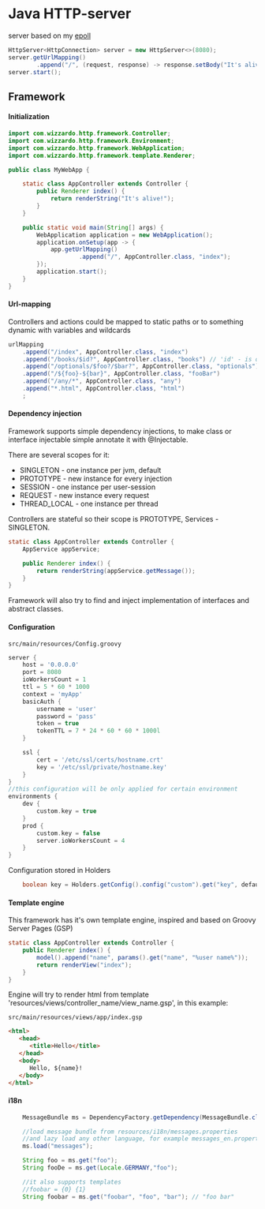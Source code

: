 Java HTTP-server
=========

server based on my [epoll](https://github.com/wizzardo/epoll)

```java
HttpServer<HttpConnection> server = new HttpServer<>(8080);
server.getUrlMapping()
        .append("/", (request, response) -> response.setBody("It's alive!"));
server.start();
```

## Framework

#### Initialization
```java
import com.wizzardo.http.framework.Controller;
import com.wizzardo.http.framework.Environment;
import com.wizzardo.http.framework.WebApplication;
import com.wizzardo.http.framework.template.Renderer;

public class MyWebApp {

    static class AppController extends Controller {
        public Renderer index() {
            return renderString("It's alive!");
        }
    }

    public static void main(String[] args) {
        WebApplication application = new WebApplication();
        application.onSetup(app -> {
            app.getUrlMapping()
                    .append("/", AppController.class, "index");
        });
        application.start();
    }
}
```

#### Url-mapping

Controllers and actions could be mapped to static paths or
to something dynamic with variables and wildcards
```java
urlMapping
    .append("/index", AppController.class, "index")
    .append("/books/$id?", AppController.class, "books") // 'id' - is optional
    .append("/optionals/$foo?/$bar?", AppController.class, "optionals") // 'foo' and 'bar' - are optional
    .append("/${foo}-${bar}", AppController.class, "fooBar")
    .append("/any/*", AppController.class, "any")
    .append("*.html", AppController.class, "html")
    ;
```

#### Dependency injection
Framework supports simple dependency injections, to make class or interface injectable simple annotate it with @Injectable.

There are several scopes for it:
- SINGLETON - one instance per jvm, default
- PROTOTYPE - new instance for every injection
- SESSION - one instance per user-session
- REQUEST - new instance every request
- THREAD_LOCAL - one instance per thread

Controllers are stateful so their scope is PROTOTYPE, Services - SINGLETON.
```java
static class AppController extends Controller {
    AppService appService;

    public Renderer index() {
        return renderString(appService.getMessage());
    }
}
```
Framework will also try to find and inject implementation of interfaces and abstract classes.

#### Configuration
```
src/main/resources/Config.groovy
```
```groovy
server {
    host = '0.0.0.0'
    port = 8080
    ioWorkersCount = 1
    ttl = 5 * 60 * 1000
    context = 'myApp'
    basicAuth {
        username = 'user'
        password = 'pass'
        token = true
        tokenTTL = 7 * 24 * 60 * 60 * 1000l
    }

    ssl {
        cert = '/etc/ssl/certs/hostname.crt'
        key = '/etc/ssl/private/hostname.key'
    }
}
//this configuration will be only applied for certain environment
environments {
    dev {
        custom.key = true
    }
    prod {
        custom.key = false
        server.ioWorkersCount = 4
    }
}
```
Configuration stored in Holders
```java
    boolean key = Holders.getConfig().config("custom").get("key", defaulValue);
```


#### Template engine
This framework has it's own template engine, inspired and based on Groovy Server Pages (GSP)
```java
static class AppController extends Controller {
    public Renderer index() {
        model().append("name", params().get("name", "%user name%"));
        return renderView("index");
    }
}
```
Engine will try to render html from template 'resources/views/controller_name/view_name.gsp', in this example:
```
src/main/resources/views/app/index.gsp
```
```html
<html>
   <head>
      <title>Hello</title>
   </head>
   <body>
      Hello, ${name}!
   </body>
</html>
```

#### i18n
```java
    MessageBundle ms = DependencyFactory.getDependency(MessageBundle.class);

    //load message bundle from resources/i18n/messages.properties
    //and lazy load any other language, for example messages_en.properties, messages_fr.properties
    ms.load("messages");

    String foo = ms.get("foo");
    String fooDe = ms.get(Locale.GERMANY,"foo");

    //it also supports templates
    //foobar = {0} {1}
    String foobar = ms.get("foobar", "foo", "bar"); // "foo bar"

```